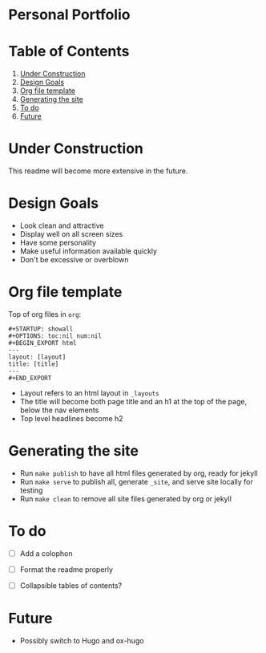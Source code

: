 

<a id="org77efde6"></a>

# Personal Portfolio


# Table of Contents

1.  [Under Construction](#orgda08fc3)
2.  [Design Goals](#org66233dd)
3.  [Org file template](#orgf64a716)
4.  [Generating the site](#orga51cc9b)
5.  [To do](#org057a043)
6.  [Future](#org843124c)


<a id="orgda08fc3"></a>

# Under Construction

This readme will become more extensive in the future.


<a id="org66233dd"></a>

# Design Goals

-   Look clean and attractive
-   Display well on all screen sizes
-   Have some personality
-   Make useful information available quickly
-   Don't be excessive or overblown


<a id="orgf64a716"></a>

# Org file template

Top of org files in `org`:

    #+STARTUP: showall
    #+OPTIONS: toc:nil num:nil
    #+BEGIN_EXPORT html
    ---
    layout: [layout]
    title: [title]
    ---
    #+END_EXPORT

-   Layout refers to an html layout in `_layouts`
-   The title will become both page title and an h1 at the top of the
    page, below the nav elements
-   Top level headlines become h2


<a id="orga51cc9b"></a>

# Generating the site

-   Run `make publish` to have all html files generated by org, ready
    for jekyll
-   Run `make serve` to publish all, generate `_site`, and serve site
    locally for testing
-   Run `make clean` to remove all site files generated by org or jekyll


<a id="org057a043"></a>

# To do

-   [ ] Add a colophon
-   [ ] Format the readme properly
-   [ ] Collapsible tables of contents?


<a id="org843124c"></a>

# Future

-   Possibly switch to Hugo and ox-hugo

